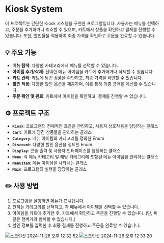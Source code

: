 # Kiosk System

이 프로젝트는 간단한 Kiosk 시스템을 구현한 프로그램입니다. 사용자는 메뉴를 선택하고, 주문을 추가하거나 취소할 수 있으며, 카트에서 상품을 확인하고 결제를 진행할 수 있습니다. 또한, 할인율을 적용하여 최종 가격을 확인하고 주문을 완료할 수 있습니다.

## 💡 주요 기능

- **메뉴 탐색**: 다양한 카테고리에서 메뉴를 선택할 수 있습니다.
- **아이템 추가/삭제**: 선택한 메뉴 아이템을 카트에 추가하거나 삭제할 수 있습니다.
- **카트 관리**: 카트에 담긴 상품을 확인하고, 최종 가격을 확인할 수 있습니다.
- **할인 적용**: 다양한 할인 옵션을 제공하며, 이를 통해 최종 금액을 계산할 수 있습니다.
- **주문 확인 및 완료**: 카트에서 아이템을 확인하고, 결제를 진행할 수 있습니다.


## ⚙️ 프로젝트 구조

- **`Kiosk`**: 프로그램의 전체적인 흐름을 관리하고, 사용자 상호작용을 담당하는 클래스
- **`Cart`**: 카트에 담긴 상품들을 관리하는 클래스
- **`Category`**: 메뉴 아이템의 카테고리를 정의한 Enum
- **`Discount`**: 다양한 할인 옵션을 정의한 Enum
- **`Display`**: 콘솔 출력 및 사용자 인터페이스를 담당하는 클래스
- **`Menu`**: 각 메뉴 카테고리 및 해당 카테고리에 포함된 메뉴 아이템을 관리하는 클래스
- **`MenuItem`**: 메뉴 아이템을 나타내는 클래스
- **`Main`**: 프로그램의 실행을 담당하는 클래스


## ✏️ 사용 방법

1. 프로그램을 실행하면 메뉴가 표시됩니다.
2. 원하는 카테고리를 선택하고, 각 메뉴에서 아이템을 선택할 수 있습니다.
3. 아이템을 카트에 추가한 후, 카트에서 확인하고 주문을 진행할 수 있습니다. (단, 피클은 햄버거와 함께할 수 없습니다.)
4. 할인 정보를 입력한 후 최종 결제를 진행하고 주문을 완료할 수 있습니다.

![스크린샷 2024-11-26 오후 12 32 52](https://github.com/user-attachments/assets/4555825d-ffa9-47cd-8659-dbd63adf92eb)
![스크린샷 2024-11-26 오후 12 33 20](https://github.com/user-attachments/assets/93039397-135f-4c97-a0dc-7aad1ab11c8e)


